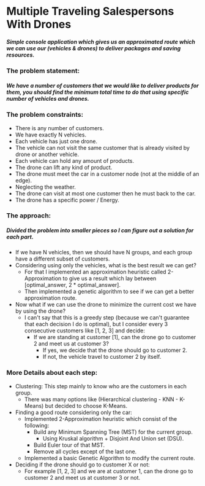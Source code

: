 # Multiple Traveling Salespersons With Drones #
##### Simple console application which gives us an approximated route which we can use our (vehicles & drones) to deliver packages and saving resources. #####

### The problem statement: ###
##### We have a number of customers that we would like to deliver products for them, you should find the minimum total time to do that using specific number of vehicles and drones. #####
### The problem constraints: ###
+ There is any number of customers.
+ We have exactly N vehicles.
+ Each vehicle has just one drone.
+ The vehicle can not visit the same customer that is already visited by drone or another vehicle.
+ Each vehicle can hold any amount of products.
+ The drone can lift any kind of product.
+ The drone must meet the car in a customer node (not at the middle of an edge).
+ Neglecting the weather.
+ The drone can visit at most one customer then he must back to the car.
+ The drone has a specific power / Energy.

### The approach: ###
##### Divided the problem into smaller pieces so I can figure out a solution for each part. #####
+ If we have N vehicles, then we should have N groups, and each group have a different subset of customers.
+ Considering using only the vehicles, what is the best result we can get?
    + For that I implemented an approximation heuristic called 2-Approximation to give us a result which lay between [optimal_answer, 2 * optimal_answer].
    + Then implemented a genetic algorithm to see if we can get a better approximation route.
+ Now what if we can use the drone to minimize the current cost we have by using the drone?
    + I can't say that this is a greedy step (because we can't guarantee that each decision I do is optimal), but I consider every 3 consecutive customers like [1, 2, 3] and decide:
        + If we are standing at customer [1], can the drone go to customer 2 and meet us at customer 3?
            + If yes, we decide that the drone should go to customer 2.
            + If not, the vehicle travel to customer 2 by itself.

### More Details about each step: ###
+ Clustering: This step mainly to know who are the customers in each group.
    + There was many options like (Hierarchical clustering - KNN - K-Means) but decided to choose K-Means.
+ Finding a good route considering only the car:
    + Implemented 2-Approximation heuristic which consist of the following:
        + Build any Minimum Spanning Tree (MST) for the current group.
            + Using Kruskal algorithm + Disjoint And Union set (DSU).
        + Build Euler tour of that MST.
        + Remove all cycles except of the last one.
    + Implemented a basic Genetic Algorithm to modify the current route.
+ Deciding if the drone should go to customer X or not:
    + For example [1, 2, 3] and we are at customer 1, can the drone go to customer 2 and meet us at customer 3 or not.


